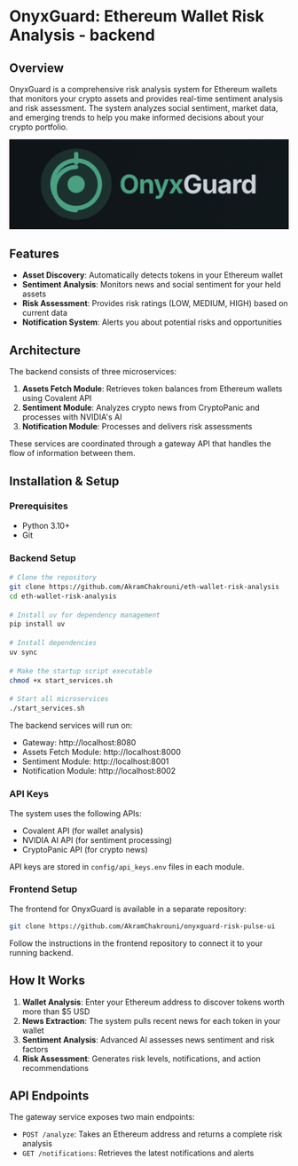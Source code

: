 # OnyxGuard: Ethereum Wallet Risk Analysis - backend

## Overview
OnyxGuard is a comprehensive risk analysis system for Ethereum wallets that monitors your crypto assets and provides real-time sentiment analysis and risk assessment. The system analyzes social sentiment, market data, and emerging trends to help you make informed decisions about your crypto portfolio.

![OnyxGuard](logo.png)

## Features
- **Asset Discovery**: Automatically detects tokens in your Ethereum wallet
- **Sentiment Analysis**: Monitors news and social sentiment for your held assets
- **Risk Assessment**: Provides risk ratings (LOW, MEDIUM, HIGH) based on current data
- **Notification System**: Alerts you about potential risks and opportunities

## Architecture
The backend consists of three microservices:
1. **Assets Fetch Module**: Retrieves token balances from Ethereum wallets using Covalent API
2. **Sentiment Module**: Analyzes crypto news from CryptoPanic and processes with NVIDIA's AI
3. **Notification Module**: Processes and delivers risk assessments

These services are coordinated through a gateway API that handles the flow of information between them.

## Installation & Setup

### Prerequisites
- Python 3.10+
- Git

### Backend Setup
```bash
# Clone the repository
git clone https://github.com/AkramChakrouni/eth-wallet-risk-analysis
cd eth-wallet-risk-analysis

# Install uv for dependency management
pip install uv

# Install dependencies
uv sync

# Make the startup script executable
chmod +x start_services.sh

# Start all microservices
./start_services.sh
```

The backend services will run on:
- Gateway: http://localhost:8080
- Assets Fetch Module: http://localhost:8000
- Sentiment Module: http://localhost:8001
- Notification Module: http://localhost:8002

### API Keys
The system uses the following APIs:
- Covalent API (for wallet analysis)
- NVIDIA AI API (for sentiment processing)
- CryptoPanic API (for crypto news)

API keys are stored in `config/api_keys.env` files in each module.

### Frontend Setup
The frontend for OnyxGuard is available in a separate repository:
```bash
git clone https://github.com/AkramChakrouni/onyxguard-risk-pulse-ui
```

Follow the instructions in the frontend repository to connect it to your running backend.

## How It Works

1. **Wallet Analysis**: Enter your Ethereum address to discover tokens worth more than $5 USD
2. **News Extraction**: The system pulls recent news for each token in your wallet
3. **Sentiment Analysis**: Advanced AI assesses news sentiment and risk factors
4. **Risk Assessment**: Generates risk levels, notifications, and action recommendations

## API Endpoints

The gateway service exposes two main endpoints:
- `POST /analyze`: Takes an Ethereum address and returns a complete risk analysis
- `GET /notifications`: Retrieves the latest notifications and alerts
